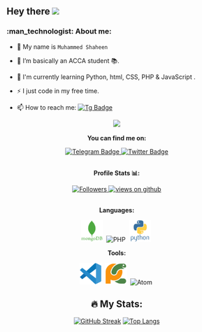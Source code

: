 <h2>
  Hey there
  <img src="https://media.giphy.com/media/hvRJCLFzcasrR4ia7z/giphy.gif" width="40"/>
</h2>
<h3>:man_technologist: About me:</h3>

- :boy: My name is ```Muhammed Shaheen```

- :telescope: I’m basically an ACCA student :books:.

- :seedling: I'm currently learning Python, html, CSS, PHP & JavaScript .

- :zap: I just code in my free time.

- :mailbox: How to reach me: [![Tg Badge](https://img.shields.io/badge/-!ClayXD-blue?style=flat&logo=telegram&logoColor=white)](https://t.me/CLaY995)


<div id="header" align="center">
  <img src="https://media.giphy.com/media/M9gbBd9nbDrOTu1Mqx/giphy.gif" width="100"/>
</p>

<div id="my_badges">
  <p><b>You can find me on:</b></p>
  <a href="https://t.me/CLaY995">
    <img src="https://img.shields.io/badge/Telegram-blue?logo=telegram&style=for-the-badge" alt="Telegram Badge"/>
  <a href="https://instagram.com/_shaheen.m_">
    <img src="https://img.shields.io/badge/Instagram-pink?logo=instagram&logoColor=red&style=for-the-badge" alt="Twitter Badge"/>
  </a>
</div>
</br>
<div id="other-badges" align="centre">
  <p><b>Profile Stats 📊:</b></p>
  <a href="https://github.com/CLaY9950">
    <img alt="Followers" src="https://img.shields.io/github/followers/CLaY9950?label=Followers&logo=github">
  </a> 
  <a href="https://github.com/CLaY9950">
    <img src="https://komarev.com/ghpvc/?username=CLaY9950&label=Views&color=brightgreen" alt="views on github" />
  </a>
</div>
</br>
<div id="tools">
  <p><b>Languages:</b></p>
  <img src="https://github.com/devicons/devicon/blob/master/icons/mongodb/mongodb-plain-wordmark.svg" title="Mongo" alt="Mongo" width="50" height="50"/>&nbsp;
  <img src="https://github.com/CLaY9950/devicon/blob/master/icons/php/php-plain.svg" title="PHP" alt="PHP" width="50" height="50"/>&nbsp;
  <img src="https://github.com/devicons/devicon/blob/master/icons/python/python-original-wordmark.svg" title="Python" alt="Python" width="50" height="50"/>&nbsp;
  <p><b>Tools:</b></p>
  <img src="https://github.com/devicons/devicon/blob/master/icons/vscode/vscode-original.svg" title="VsCode" alt="VsCode" width="50" height="50"/>&nbsp;
  <img src="https://github.com/devicons/devicon/blob/master/icons/pycharm/pycharm-original.svg" title="Pycharm" alt="Pycharm" width="50" height="50"/>&nbsp;
  <img src="https://github.com/CLaY9950/devicon/blob/master/icons/atom/atom-original.svg" title="Atom" alt="Atom" width="50" height="50"/>&nbsp;

</div>

## :fire: My Stats:
[![GitHub Streak](http://github-readme-streak-stats.herokuapp.com?user=CLaY9950&theme=dark&background=000000)](https://git.io/streak-stats)
[![Top Langs](https://github-readme-stats.vercel.app/api/top-langs/?username=CLaY9950&layout=compact&theme=vision-friendly-dark)](https://github.com/anuraghazra/github-readme-stats)
</br>
